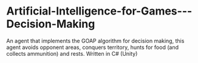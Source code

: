 # Artificial-Intelligence-for-Games---Decision-Making
An agent that implements the GOAP algorithm for decision making, this agent avoids opponent areas, conquers territory, hunts for food (and collects ammunition) and rests. Written in C# (Unity)
